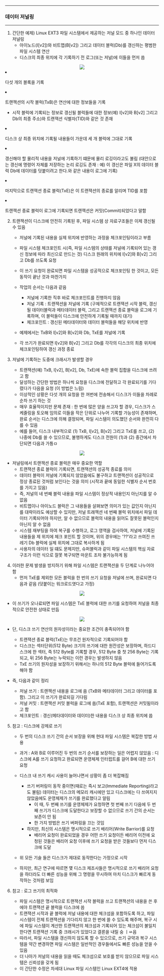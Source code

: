 -----
### 데이터 저널링
-----
1. 간단한 예제) Linux EXT3 파일 시스템에서 제공하는 저널 모드 중 하나인 데이터 저널링
   - 아이노드(I[v2])와 비트맵(B[v2]) 그리고 데이터 블럭(Db)를 갱신하는 평범한 파일 시스템 연산
   - 디스크의 최종 위치에 각 기록하기 전 로그(또는 저널)에 이들을 먼저 씀
<div align="center">
<img src="https://github.com/user-attachments/assets/5e0bc407-fb27-4666-bfdc-280991710ea6">
</div

   - 다섯 개의 블록을 기록
   - 트랜잭션의 시작 블럭(TxB)은 연산에 대한 정보들을 기록
     + 시작 블럭에 기록되는 정보로 갱신될 블럭들에 대한 정보(예) I[v2]와 B[v2] 그리고 Db의 최종 주소)와 트랜잭션 식별자(TID)와 같은 것 존재

   - 디스크 상 최종 위치에 기록될 내용들이 가운데 세 개 블럭에 그대로 기록
   - 갱신해야 할 물리적 내용을 저널에 기록하기 떄문에 물리 로깅이라고도 불림 (대안으로는 갱신에 명령어 자체를 저장하는 논리 로깅도 존재 : 예) 이 갱신은 파일 X의 데이터 블럭 Db에 데이터를 덧붙이려고 한다.와 같은 내용이 로그에 기록)
   - 마지막으로 트랜잭션 종료 블럭(TxE)은 이 트랜잭션의 종료를 알리며 TID를 포함
   - 트랜잭션 종료 블럭이 로그에 기록되면 트랜잭션은 커밋(Commit)되었다고 말함

2. 트랜잭션이 디스크에 안전히 기록된 후, 파일 시스템 상 자료구조들은 이제 갱신될 수 있음
   - 저널에 기록된 내용을 실제 위치에 반영하는 과정을 체크포인팅이라고 부름
   - 파일 시스템 체크포인트 시(즉, 파일 시스템의 상태를 저널에 기록되어 있는 갱신 정보에 따라 최신으로 만드는 것) 디스크 원래의 위치에 I[v2]와 B[v2] 그리고 Db를 쓰도록 요청
   - 이 쓰기 요청이 완료되면 파일 시스템을 성공적으로 체크포인팅 한 것이고, 모든 동작이 끝난 것과 마찬가지
   - 작업의 순서는 다음과 같음
     + 저널에 기록한 직후 바로 체크포인트를 진행하지 않음
     + 저널 기록 : 트랜잭션을 저널에 기록 (구체적으로 트랜잭션 시작 블럭, 갱신될 데이터블럭과 메타데이터 블럭, 그리고 트랜잭션 종료 블럭을 로그에 기록하며, 이 블럭들이 디스크에 안전하게 기록될 때까지 대기)
     + 체크포인트 : 갱신된 메타데이터와 데이터 블럭들을 해당 위치에 반영

   - 예제에서는 TxB와 I[v2]와 B[v2]와 Db, TxE를 저널에 기록
   - 각 쓰기가 완료되면 I[v2]와 B[v2] 그리고 Db를 각각의 디스크의 최종 위치에 체크포인팅하여 갱신 과정 종료

3. 저널에 기록하는 도중에 크래시가 발생할 경우
   - 트랜잭션(예) TxB, I[v2], B[v2], Db, TxE)에 속한 블럭 집합을 디스크에 쓰려고 함
   - 달성하는 간단한 방법은 하나씩 요청을 디스크에 전달하고 각 완료되기를 기다렸다가 다음을 요청 (이 방법은 느림)
   - 이상적인 상황은 다섯 개의 요청을 한 꺼번에 전송해서 디스크가 이들을 차례로 순차 쓰기 하는 것
   - 매우 효율적이지만 문제 존재 : 한 번에 많은 양을 쓰고자 할 경우, 디스크가 스케줄링을 토오해 임의로 이들을 작은 단위로 나누어 기록할 가능성이 존재하며, 완료 순서는 디스크에 의해 결정되며, 파일 시스템이 의도했던 순서와 완전히 다를 수 있음
   - 예를 들어, 디스크 내부적으로 (1) TxB, I[v2], B[v2] 그리고 TxE를 쓰고, (2) 나중에 Db를 쓸 수 있으므로, 불행하게도 디스크 전원이 (1)과 (2) 중간에서 차단되면 다음과 가틍ㅁ
<div align="center">
<img src="https://github.com/user-attachments/assets/67baa200-7ec2-4ec6-bf35-95d75e653f40">
</div>

   - 저널링에서 트랜잭션 종료 블럭은 매우 중요한 역할
     + 트랜잭션 종료 블럭이 기록되면, 트랜잭션의 성공적 종료를 의미
     + 데이터 블럭이 저널에 기록되지 않았음에도 불구하고 트랜잭션이 성공적으로 정상 종료된 것처럼 보인다는 것을 의미 (시작과 끝에 동일한 식별자 순서 번호를 가지고 있음)
     + 즉, 저널의 네 번째 블럭 내용을 파일 시스템이 정상적 내용인지 아닌지를 알 수 없음
     + 비트맵이나 아이노드 블럭은 그 내용들을 살펴보면 의미가 있는 값인지 아닌지를 대략이라도 예상할 수 있지만, 저널 트래잭션 네 번째 블럭 위치에서 파일 데이터 기록되어야 하지만, 알 수 없으므로 블럭의 내용을 읽어도 잘못된 블럭인지 아닌지 알 수 없음
     + 시스템 재부팅을 하여 복구를 수행하고, 로그 영역을 검사하여, 저널에 기록된 내용들을 제 위치에 체크 포인트 할 것이며, 위의 경우에는 '??'라고 쓰여진 쓰레기 Db 블럭에 실제 위치에 그대로 복사하게 됨
     + 사용자의 데이터 일 떄도 문제지만, 슈퍼블럭과 같이 파일 시스템의 핵심 자료 구조가 이런 식으로 잘못 복구되면 마운트 조차 불가능하게 됨

4. 이러한 문제 발생을 방지하기 위해 파일 시스템은 트랜잭션을 두 단계로 나누어야 함
   - 먼저 TxE를 제외한 모든 블럭을 한 번의 쓰기 요청을 저널에 쓰며, 완료되면 다음과 같음 (덧붙이는 워크로드엿다고 가정)
<div align="center">
<img src="https://github.com/user-attachments/assets/8c9106bc-1128-49dc-9662-e2de3cf652b2">
</div>

   - 이 쓰기가 오나료되면 파일 시스템은 TxE 블럭에 대한 쓰기를 요청하여 저널을 최종적으로 안전한 상태로 만듬
<div align="center">
<img src="https://github.com/user-attachments/assets/3b1c3531-c97a-4e20-a245-ee70cea636a9">
</div>

   - 단, 디스크 쓰기 연산의 원자성이라는 중요한 조건이 충족되어야 함
     + 트랜잭션 종료 블럭(TxE)는 무조건 원자적으로 기록되어야 함
     + 디스크는 섹터단위(512 Byte) 크기의 쓰기에 대한 원잔성은 보장하며, 하드디스크에 한 섹터, 즉 512 Byte를 기록할 경우, 512 Byte 중 첫 256 Byte는 기록되고, 뒤 256 Byte는 누락되는 이런 경우는 발생하지 않음
     + TxE 쓰기의 원자성을 보장하기 위해서는 하나의 512 Byte 블럭에 들어가도록 해야 함

   - 즉, 다음과 같이 정리
     + 저널 쓰기 : 트랜잭션 내용을 로그에 씀 (TxB와 메타데이터 그리고 데이터를 포함). 그리고 이 쓰기가 완료되길 기다림
     + 저널 커밋 : 트랜잭션 커밋 블럭을 로그에 씀(TxE 포함), 트랜잭션은 커밋됨이라고 함
     + 체크포인트 : 갱신(메타데이터와 데이터)한 내용을 디스크 상 최종 위치에 씀

5. 참고 : 디스크에 강제로 쓰기
   - 두 번의 디스크 쓰기 간의 순서 보장을 위해 현대 파일 시스템은 복잡한 방법 사용
   - 과거 : A와 B로 이루어진 두 번의 쓰기 순서를 보장하는 일은 어렵지 않았음 : 디스크에 A를 쓰기 요청하고 완료되면 운영체제 인터럽트를 걸어 B에 대한 쓰기 요청
   - 디스크 내 쓰기 캐시 사용이 늘어나면서 상황이 좀 더 복잡해짐
     + 쓰기 버퍼링이 동작 중이면(때로는 즉시 보고(Immediate Reporting)라고도 불림) 데이터는 디스크의 메모리 캐시에만 있고 디스크에는 다 쓰여지지 않았음에도 운영체제가 쓰기를 완료했다고 알림
       * 이 때, 두 번째 쓰기를 운영체제가 요청하면 첫 번째 쓰기 다음에 두 번째 쓰기가 디스크에 도달한다고 보장할 수 없으므로 쓰기 간의 순서는 보존이 안 됨
       * 한 가지 방법은 쓰기 버퍼링을 끄는 것임
     + 하지만, 최신의 시스템은 명시적으로 쓰기 배리어(Write Barrior)를 요청
       * 배리어 요청이 완료되었을 경우 어떤 쓰기 요청이든 배리어 이전에 요청된 것들은 배리어 요청 이후에 쓰기 요청을 받은 것들보다 먼저 디스크에 도달

   - 위 모든 기술 들은 디스크가 제대로 동작한다는 가정으로 시작
   - 하지만, 최근 연구에 따르면 몇 디스크 제조사들은 명시적으로 쓰기 배리어 요청을 하더라도 더 빠른 성능을 위해 그 명령을 무시하여 마치 디스크가 빠르게 동작하는 것처럼 보임

6. 참고 : 로그 쓰기의 최적화
   - 파일 시스템은 명시적으로 트랜잭션 시작 블럭을 쓰고 트랜잭션의 내용을 쓴 후에야 트랜잭션 끝 블럭을 디스크에 씀
   - 트랜잭션 시작과 끝 블럭에 저널 내용에 대한 체크섬을 포함하도록 하고, 파일 시스템이 전체 트랜잭션을 기다리지 않고 한 번에 쓸 수 있도록 해주며, 복구 시에 파일 시스템이 계산한 트랜잭션의 체크섬과 기록되어 있는 체크섬이 불일치한다면 트랜잭션 기록 중 크래시가 있었다고 결론을 내릴 숭 ㅣㅆ음
   - 따라서, 파일 시스템을 갱신하지 않도록 할 수 있으므로, 쓰기 규약과 복구 시스템을 약간 변경하면 파일 시스템은 일반적인 경우들에서도 빠른 성능을 얻을 수 있음
   - 더 나아가 저널의 내용을 읽을 때도 체크섬으로 보호를 받지 않으므로 파일 시스템은 신뢰성을 갖게 됨
   - 이 간단한 수정은 차세대 Linux 파일 시스템인 Linux EXT4에 적용
   
